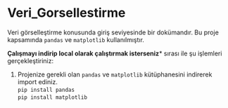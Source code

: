 # Veri_Gorsellestirme
Veri görselleştirme konusunda giriş seviyesinde bir dokümandır.
Bu proje kapsamında ```pandas``` ve ```matplotlib``` kullanılmıştır.

**Çalışmayı indirip local olarak çalıştırmak isterseniz*** sırası ile şu işlemleri gerçekleştiriniz:
1. Projenize gerekli olan ```pandas``` ve ```matplotlib``` kütüphanesini indirerek import ediniz. <br/>
```pip install pandas``` <br/>
```pip install matplotlib```

